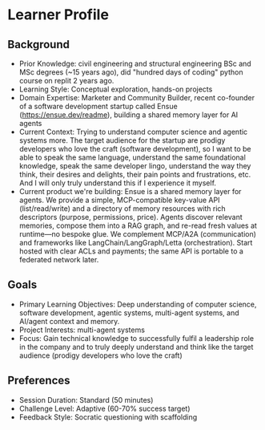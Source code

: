 # Learner Profile

## Background
- Prior Knowledge: civil engineering and structural engineering BSc and MSc degrees (~15 years ago), did "hundred days of coding" python course on replit 2 years ago.
- Learning Style: Conceptual exploration, hands-on projects
- Domain Expertise: Marketer and Community Builder, recent co-founder of a software development startup called Ensue (https://ensue.dev/readme), building a shared memory layer for AI agents
- Current Context: Trying to understand computer science and agentic systems more. The target audience for the startup are prodigy developers who love the craft (software development), so I want to be able to speak the same language, understand the same foundational knowledge, speak the same developer lingo, understand the way they think, their desires and delights, their pain points and frustrations, etc. And I will only truly understand this if I experience it myself.
- Current product we're building: Ensue is a shared memory layer for agents. We provide a simple, MCP-compatible key-value API (list/read/write) and a directory of memory resources with rich descriptors (purpose, permissions, price). Agents discover relevant memories, compose them into a RAG graph, and re-read fresh values at runtime—no bespoke glue.
We complement MCP/A2A (communication) and frameworks like LangChain/LangGraph/Letta (orchestration). Start hosted with clear ACLs and payments; the same API is portable to a federated network later.


## Goals
- Primary Learning Objectives: Deep understanding of computer science, software development, agentic systems, multi-agent systems, and AI/agent context and memory.
- Project Interests: multi-agent systems
- Focus: Gain technical knowledge to successfully fulfil a leadership role in the company and to truly deeply understand and think like the target audience (prodigy developers who love the craft)

## Preferences
- Session Duration: Standard (50 minutes)
- Challenge Level: Adaptive (60-70% success target)
- Feedback Style: Socratic questioning with scaffolding
